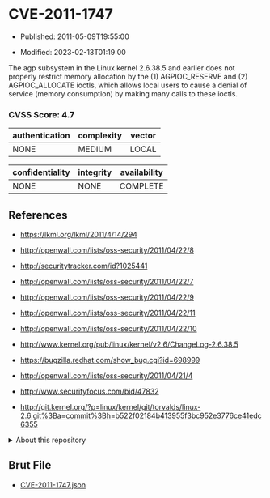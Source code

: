 # CVE-2011-1747

- Published: 2011-05-09T19:55:00

- Modified: 2023-02-13T01:19:00

The agp subsystem in the Linux kernel 2.6.38.5 and earlier does not properly restrict memory allocation by the (1) AGPIOC_RESERVE and (2) AGPIOC_ALLOCATE ioctls, which allows local users to cause a denial of service (memory consumption) by making many calls to these ioctls.

### CVSS Score: **4.7**

| authentication | complexity | vector |
| --- | --- | --- |
| NONE | MEDIUM | LOCAL |

| confidentiality | integrity | availability |
| --- | --- | --- |
| NONE | NONE | COMPLETE |

## References

* https://lkml.org/lkml/2011/4/14/294

* http://openwall.com/lists/oss-security/2011/04/22/8

* http://securitytracker.com/id?1025441

* http://openwall.com/lists/oss-security/2011/04/22/7

* http://openwall.com/lists/oss-security/2011/04/22/9

* http://openwall.com/lists/oss-security/2011/04/22/11

* http://openwall.com/lists/oss-security/2011/04/22/10

* http://www.kernel.org/pub/linux/kernel/v2.6/ChangeLog-2.6.38.5

* https://bugzilla.redhat.com/show_bug.cgi?id=698999

* http://openwall.com/lists/oss-security/2011/04/21/4

* http://www.securityfocus.com/bid/47832

* http://git.kernel.org/?p=linux/kernel/git/torvalds/linux-2.6.git%3Ba=commit%3Bh=b522f02184b413955f3bc952e3776ce41edc6355

<details>
<summary>About this repository</summary> 

  This repository is part of the project [Live Hack CVE](https://github.com/Live-Hack-CVE). Main website can be found [www.live-hack.org](https://www.live-hack.org) 
  
  Made by [Sn0wAlice](https://github.com/Sn0wAlice) for the people that care about security and need to have a feed of the latest CVEs. Hope you enjoy it, don't forget to star the repo and follow me on [Twitter](https://twitter.com/Sn0wAlice) and [Github](https://github.com/Sn0wAlice). And that is my [personnal website](https://www.alice-snow.me/)

  - [Home Page](https://github.com/Live-Hack-CVE)
  - [Framework](https://github.com/Live-Hack-CVE/cve-framework)
  - [CVE database](https://github.com/Live-Hack-CVE/full_database)
  - [Changelog](https://github.com/Live-Hack-CVE/Changelog)
</details>

## Brut File

* [CVE-2011-1747.json](https://raw.githubusercontent.com/Live-Hack-CVE/full_database/main/cves/2011/CVE-2011-1747.json)

